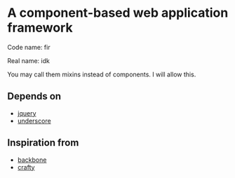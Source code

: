 # A component-based web application framework

Code name: fir

Real name: idk

You may call them mixins instead of components. I will allow this.

## Depends on

* [jquery](http://jquery.com/)
* [underscore](http://craftyjs.com/)

## Inspiration from

* [backbone](http://backbonejs.org/)
* [crafty](http://craftyjs.com/)